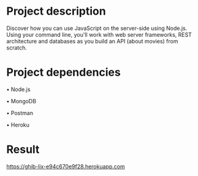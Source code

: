 # Project description

Discover how you can use JavaScript on the server-side using Node.js. Using your command line, you'll work with web server frameworks, REST architecture and databases as you build an API (about movies) from scratch.

# Project dependencies

• Node.js

• MongoDB

• Postman

• Heroku

# Result

https://ghib-lix-e94c670e9f28.herokuapp.com
